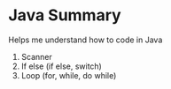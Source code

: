 # Java Summary

Helps me understand how to code in Java

1. Scanner
2. If else (if else, switch)
3. Loop (for, while, do while)